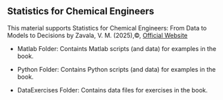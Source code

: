 ## Statistics for Chemical Engineers

This material supports Statistics for Chemical Engineers: From Data to Models to Decisions by Zavala, V. M. (2025),©, [Official Website](https://www.cambridge.org/highereducation/books/statistics-for-chemical-engineers/A8DB49C10B02BADA637D13FC02CD62A7#overview)

- Matlab Folder: Containts Matlab scripts (and data) for examples in the book.

- Python Folder: Contains Python scripts (and data) for examples in the book.

- DataExercises Folder: Contains data files for exercises in the book.
